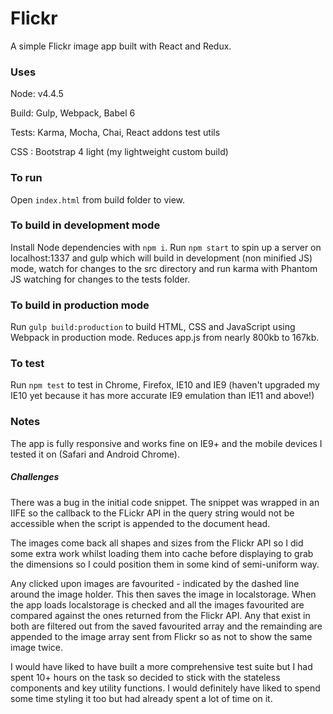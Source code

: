 # Flickr

A simple Flickr image app built with React and Redux.

### Uses

Node: v4.4.5

Build: Gulp, Webpack, Babel 6

Tests: Karma, Mocha, Chai, React addons test utils

CSS : Bootstrap 4 light (my lightweight custom build)

### To run

Open `index.html` from build folder to view.

### To build in development mode

Install Node dependencies with `npm i`. Run `npm start` to spin up a server on localhost:1337 and gulp which will build in development (non minified JS) mode, watch for changes to the src directory and run karma with Phantom JS watching for changes to the tests folder.

### To build in production mode

Run `gulp build:production` to build HTML, CSS and JavaScript using Webpack in production mode. Reduces app.js from nearly 800kb to 167kb.

### To test

Run `npm test` to test in Chrome, Firefox, IE10 and IE9 (haven't upgraded my IE10 yet because it has more accurate IE9 emulation than IE11 and above!)


### Notes

The app is fully responsive and works fine on IE9+ and the mobile devices I tested it on (Safari and Android Chrome).

##### Challenges

There was a bug in the initial code snippet. The snippet was wrapped in an IIFE so the callback to the FLickr API in the query string would not be accessible when the script is appended to the document head.

The images come back all shapes and sizes from the Flickr API so I did some extra work whilst loading them into cache before displaying to grab the dimensions so I could position them in some kind of semi-uniform way.

Any clicked upon images are favourited - indicated by the dashed line around the image holder. This then saves the image in localstorage. When the app loads localstorage is checked and all the images favourited are compared against the ones returned from the Flickr API. Any that exist in both are filtered out from the saved favourited array and the remainding are appended to the image array sent from Flickr so as not to show the same image twice.

I would have liked to have built a more comprehensive test suite but I had spent 10+ hours on the task so decided to stick with the stateless components and key utility functions. I would definitely have liked to spend some time styling it too but had already spent a lot of time on it.




